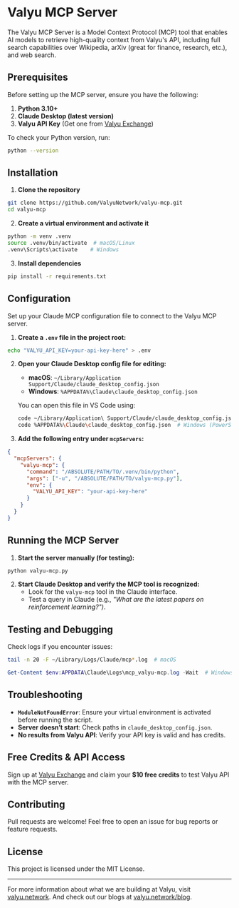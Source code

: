 # Valyu MCP Server

The Valyu MCP Server is a Model Context Protocol (MCP) tool that enables AI models to retrieve high-quality context from Valyu's API, including full search capabilities over Wikipedia, arXiv (great for finance, research, etc.), and web search.

## Prerequisites

Before setting up the MCP server, ensure you have the following:

1. **Python 3.10+**
2. **Claude Desktop (latest version)**
3. **Valyu API Key** (Get one from [Valyu Exchange](https://exchange.valyu.network))

To check your Python version, run:
```bash
python --version
```

## Installation

1. **Clone the repository**
```bash
git clone https://github.com/ValyuNetwork/valyu-mcp.git
cd valyu-mcp
```

2. **Create a virtual environment and activate it**
```bash
python -m venv .venv
source .venv/bin/activate  # macOS/Linux
.venv\Scripts\activate    # Windows
```

3. **Install dependencies**
```bash
pip install -r requirements.txt
```

## Configuration

Set up your Claude MCP configuration file to connect to the Valyu MCP server.

1. **Create a `.env` file in the project root:**
```bash
echo "VALYU_API_KEY=your-api-key-here" > .env
```

2. **Open your Claude Desktop config file for editing:**
   - **macOS**: `~/Library/Application Support/Claude/claude_desktop_config.json`
   - **Windows**: `%APPDATA%\Claude\claude_desktop_config.json`

   You can open this file in VS Code using:
   ```bash
   code ~/Library/Application\ Support/Claude/claude_desktop_config.json  # macOS
   code %APPDATA%\Claude\claude_desktop_config.json  # Windows (PowerShell)
   ```

3. **Add the following entry under `mcpServers`:**
```json
{
  "mcpServers": {
    "valyu-mcp": {
      "command": "/ABSOLUTE/PATH/TO/.venv/bin/python",
      "args": ["-u", "/ABSOLUTE/PATH/TO/valyu-mcp.py"],
      "env": {
        "VALYU_API_KEY": "your-api-key-here"
      }
    }
  }
}
```

## Running the MCP Server

1. **Start the server manually (for testing):**
```bash
python valyu-mcp.py
```

2. **Start Claude Desktop and verify the MCP tool is recognized:**
   - Look for the `valyu-mcp` tool in the Claude interface.
   - Test a query in Claude (e.g., *"What are the latest papers on reinforcement learning?")*.

## Testing and Debugging

Check logs if you encounter issues:
```bash
tail -n 20 -F ~/Library/Logs/Claude/mcp*.log  # macOS
```
```powershell
Get-Content $env:APPDATA\Claude\Logs\mcp_valyu-mcp.log -Wait  # Windows
```

## Troubleshooting

- **`ModuleNotFoundError`**: Ensure your virtual environment is activated before running the script.
- **Server doesn’t start**: Check paths in `claude_desktop_config.json`.
- **No results from Valyu API**: Verify your API key is valid and has credits.

## Free Credits & API Access
Sign up at [Valyu Exchange](https://exchange.valyu.network) and claim your **$10 free credits** to test Valyu API with the MCP server.

## Contributing
Pull requests are welcome! Feel free to open an issue for bug reports or feature requests.

## License
This project is licensed under the MIT License.

---

For more information about what we are building at Valyu, visit [valyu.network](https://www.valyu.network).
And check out our blogs at [valyu.network/blog](https://valyu.network/blog).